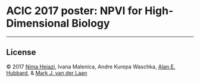 # ACIC 2017 poster: NPVI for High-Dimensional Biology

---

## License

&copy; 2017 [Nima Hejazi](http://nimahejazi.org), Ivana Malenica, Andre Kurepa
Waschka, [Alan E. Hubbard](http://hubbard.berkeley.edu), & [Mark J. van der
Laan](https://www.stat.berkeley.edu/~laan/)
